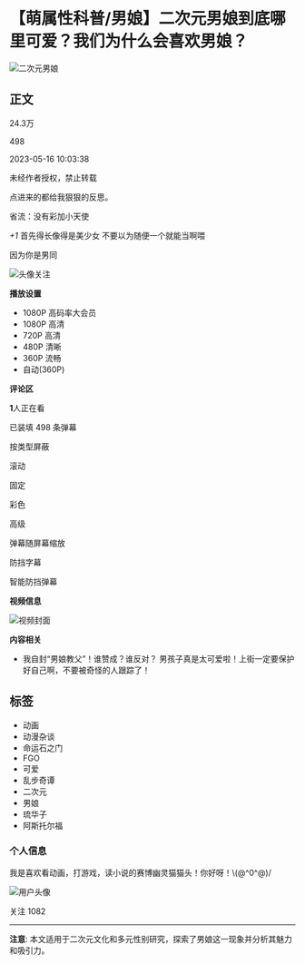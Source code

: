 # 【萌属性科普/男娘】二次元男娘到底哪里可爱？我们为什么会喜欢男娘？

![二次元男娘](//i1.hdslb.com/bfs/archive/603d677697f87491721373a3e5d8c6e8fd0bbbcb.jpg@100w_100h_1c.webp)

## 正文

24.3万

498

2023-05-16 10:03:38

未经作者授权，禁止转载

点进来的都给我狠狠的反思。

省流：没有彩加小天使

_+1_ 首先得长像得是美少女 不要以为随便一个就能当啊喂

因为你是男同

![头像](//i0.hdslb.com/bfs/face/77ff0e22fc23e87a914f9fce998ce96346e7e764.jpg@96w.webp)关注

**播放设置**

- 1080P 高码率大会员
- 1080P 高清
- 720P 高清
- 480P 清晰
- 360P 流畅
- 自动(360P)

**评论区**

**1**人正在看

已装填 498 条弹幕

按类型屏蔽

滚动

固定

彩色

高级

弹幕随屏幕缩放

防挡字幕

智能防挡弹幕

**视频信息**

![视频封面](//i1.hdslb.com/bfs/archive/603d677697f87491721373a3e5d8c6e8fd0bbbcb.jpg@518w_290h_1c_!web-video-share-cover.webp)

**内容相关**

- 我自封“男娘教父”！谁赞成？谁反对？ 男孩子真是太可爱啦！上街一定要保护好自己啊，不要被奇怪的人跟踪了！

## 标签

- 动画
- 动漫杂谈
- 命运石之门
- FGO
- 可爱
- 乱步奇谭
- 二次元
- 男娘
- 琉华子
- 阿斯托尔福

### 个人信息

我是喜欢看动画，打游戏，读小说的赛博幽灵猫猫头！你好呀！\\(@^0^@)/

![用户头像](//i0.hdslb.com/bfs/face/77ff0e22fc23e87a914f9fce998ce96346e7e764.jpg@96w_96h_1c_1s_!web-avatar.webp)

关注 1082

---

**注意**: 本文适用于二次元文化和多元性别研究，探索了男娘这一现象并分析其魅力和吸引力。